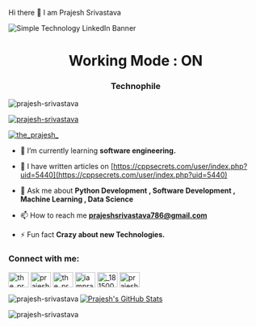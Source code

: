 Hi there 👋 I am Prajesh Srivastava

![Simple Technology LinkedIn Banner](https://user-images.githubusercontent.com/47695045/98431249-9aadb700-20d9-11eb-8d1f-97ad248fb4a3.jpg)




<h1 align="center">Working Mode : ON</h1>
<h3 align="center">Technophile</h3>

<p align="left"> <img src="https://komarev.com/ghpvc/?username=prajesh-srivastava&label=Profile%20views&color=0e75b6&style=flat" alt="prajesh-srivastava" /> </p>

<p align="left"> <a href="https://github.com/ryo-ma/github-profile-trophy"><img src="https://github-profile-trophy.vercel.app/?username=prajesh-srivastava" alt="prajesh-srivastava" /></a> </p>

<p align="left"> <a href="https://twitter.com/the_prajesh_" target="blank"><img src="https://img.shields.io/twitter/follow/the_prajesh_?logo=twitter&style=for-the-badge" alt="the_prajesh_" /></a> </p>

- 🌱 I’m currently learning **software engineering.**

- 📝 I have written articles on [https://cppsecrets.com/user/index.php?uid=5440](https://cppsecrets.com/user/index.php?uid=5440)

- 💬 Ask me about **Python Development , Software Development , Machine Learning , Data Science**

- 📫 How to reach me **prajeshsrivastava786@gmail.com**

- ⚡ Fun fact **Crazy about new Technologies.**

<h3 align="left">Connect with me:</h3>
<p align="left">
<a href="https://twitter.com/the_prajesh_" target="blank"><img align="center" src="https://cdn.jsdelivr.net/npm/simple-icons@3.0.1/icons/twitter.svg" alt="the_prajesh_" height="30" width="40" /></a>
<a href="https://linkedin.com/in/prajeshsrivastava" target="blank"><img align="center" src="https://cdn.jsdelivr.net/npm/simple-icons@3.0.1/icons/linkedin.svg" alt="prajeshsrivastava" height="30" width="40" /></a>
<a href="https://instagram.com/the_prajesh_" target="blank"><img align="center" src="https://cdn.jsdelivr.net/npm/simple-icons@3.0.1/icons/instagram.svg" alt="the_prajesh_" height="30" width="40" /></a>
<a href="https://medium.com/iamprajesh" target="blank"><img align="center" src="https://cdn.jsdelivr.net/npm/simple-icons@3.0.1/icons/medium.svg" alt="iamprajesh" height="30" width="40" /></a>
<a href="https://www.hackerrank.com/_181500466" target="blank"><img align="center" src="https://cdn.jsdelivr.net/npm/simple-icons@3.0.1/icons/hackerrank.svg" alt="_181500466" height="30" width="40" /></a>
<a href="https://www.leetcode.com/prajesh_srivastava" target="blank"><img align="center" src="https://cdn.jsdelivr.net/npm/simple-icons@3.0.1/icons/leetcode.svg" alt="prajesh_srivastava" height="30" width="40" /></a>
</p>


<p><img align="left" src="https://github-readme-stats.vercel.app/api/top-langs?username=prajesh-srivastava&show_icons=true&locale=en&layout=compact" alt="prajesh-srivastava" /></p>

[![Prajesh's GitHub Stats](https://github-readme-stats.vercel.app/api?username=prajesh-srivastava&hide=issues&count_private=true&show_icons=true&theme=calm)](https://github.com/prajesh-srivastava/github-readme-stats)



<p><img align="center" src="https://github-readme-streak-stats.herokuapp.com/?user=prajesh-srivastava&" alt="prajesh-srivastava" /></p>


